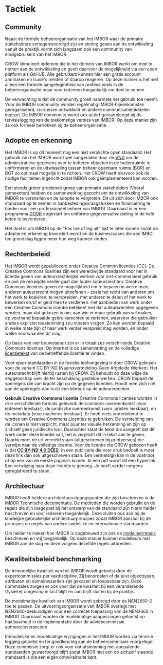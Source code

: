 # Tactiek

## Community
Naast de formele beheerorganisatie van het IMBOR waar de primaire stakeholders vertegenwoordigd zijn en sturing geven aan de ontwikkeling vanuit de praktijk vormt zich langzaam ook een community van eindgebruikers van het IMBOR. 

CROW stimuleert iedereen die in het domein van IMBOR werkt om deel te nemen aan de ontwikkeling en geeft daarvoor de mogelijkheid via een open platform als GitHUB. Alle gebruikers kunnen hier een gratis account aanmaken en Isuse's melden of daarop reageren. Op deze manier is het niet alleen een formele aangelegenheid van professionals in de beheerorganisatie maar voor iedereen toegankelijk om deel te nemen.

De verwachting is dat de community groeit naarmate het gebruik toe neemt. Voor de IMBOR community worden regelmatig IMBOR-bijeenkomsten georganiseerd, cursussen ontwikkeld en andere communicatiemiddelen ingezet. De IMBOR community wordt ook actief geraadpleegd bij de tervisielegging van de toekomstige versies van IMBOR. Op deze manier zijn ze ook formeel betrokken bij de beheerorganisatie.

## Adoptie en erkenning

Het IMBOR is op dit moment nog een niet verplichte open standaard. Het gebruik van het IMBOR wordt wel aangeraden door de [VNG](https://www.vngrealisatie.nl/producten/gebruik-bgt-bij-openbare-ruimte) om de administratieve gegevens over te beheren objecten in de buitenruimte te uniformeren en de uitwisseling tussen beheer openbare ruimte (BOR) en BGT zo optimaal mogelijk in te richten. Het CROW heeft hiervoor ook de nodige faciliteiten ingericht zodat IMBOR ook geimplementeerd kan worden.

Een steeds groter groeiende groep van primaire stakeholders (Vooral gemeenten) hebben de samenwerking gezocht om de ontwikkeling van IMBOR te versnellen en de adoptie te vergroten. Dit uit zich door IMBOR ook standaard op te nemen in aanbestedingsvraagstukken en financiering te bieden voor een professioneel beheer van IMBOR. Daarnaast is er een programma [DOOR](https://www.crow.nl/Onderwerpen/Assetmanagement-en-beheer-openbare-ruimte/Data-en-informatie/core-borius/) opgestart om uniforme gegevensuitwisseling in de hele keten te bevorderen.

Het doel is om IMBOR op de "Pas toe of leg uit" lijst te laten komen zodat de adoptie en erkenning bevordert wordt en de businesscases die aan IMBO ten grondslag liggen meer hun weg kunnen vinden.

## Rechtenbeleid

Het IMBOR wordt gepubliceerd onder Creative Common licenties (CC). De Creative Commons licenties zijn een wereldwijde standaard voor het in licentie geven van auteursrechtelijke werken voor niet-commercieel gebruik en ook de reikwijdte verder gaat dan louter auteursrechten. Creative Commons licenties geven de mogelijkheid om te bepalen in welke mate anderen auteursrecht mogen uitoefenen – zoals het recht van anderen om het werk te kopiëren, te verspreiden, met anderen te delen of het werk te bewerken en/of er geld mee te verdienen. Het aanbieden van werk onder een Creative Commons licentie betekent niet dat auteursrechten opgegeven worden, maar dat gekozen is om, aan wie er maar gebruik van wil maken, op voorhand bepaalde gebruiksrechten te verlenen, waarvoor die gebruiker anders expliciet toestemming zou moeten vragen. Zo kan worden bepaald in welke mate zijn of haar werk verder verspreid mag worden, en onder welke voorwaarden dit mag.

Op basis van vier bouwstenen zijn er in totaal zes verschillende Creative Commons licenties. Op internet is de samenvatting en de volledige [licentietekst](https://creativecommons.org/share-your-work/cclicenses/) van de betreffende licentie te vinden.

Voor open-standaarden in de fysieke leefomgeving is door CROW gekozen voor de variant CC BY-ND (Naamsvermelding-Geen Afgeleide Werken). Het auteursrecht blijft hierbij rusten bij CROW. Zij behoudt op deze wijze de zeggenschap over de ter beschikking gestelde werken. CROW bepaalt de spelregels die van kracht zijn op de gegeven licenties. Houdt men zich niet aan de spelregels dan is dit een inbreuk op de auteursrechten.

<b>Gebruik Creative Commons licentie</b>
Creative Commons licenties worden in drie verschillende formats geleverd: de commons-overeenkomst (voor iedereen leesbaar), de juridische overeenkomst (voor juristen leesbaar); en de metadata (voor machines leesbaar). Er hoeft niets ondertekend te worden om Creative Commons Licenties te gebruiken.
De vermelding van de iconen is niet verplicht, maar puur ter visuele herkenning en zijn op zichzelf geen juridische tool. Daarachter staat de tekst die aangeeft dat dit werk onder deze licentie valt, het is verplicht dit in tekst aan te geven. Daarbij moet de url vermeld staan (uitgeschreven bij printversies) die verwijst naar de volledige licentie. Voor de licentie die CROW gekozen heeft is dat <b>[CC BY-ND 4.0 DEED](https://creativecommons.org/licenses/by-nd/4.0/)</b>. In een publicatie die voor druk bedoelt is moet deze link dan ook uitgeschreven staan. 
Een vermeldign kan in de voetnoot of op een van de eerste pagina’s komen.  In een pdf wordt dit een hyperlink. Een verwijzing naar deze licentie is genoeg. Je hoeft verder nergens geregistreerd te staan.

## Architectuur
IMBOR heeft heldere architectuuruitgangspunten die zijn beschreven in de [IMBOR Technische documentatie](https://docs.crow.nl/imbor/techdoc/). De methoden die worden gebruikt en de regels die zijn toegepast bij het ontwerp van de standaard zijn hierin helder beschreven en voor iedereen toegankelijk. Deze sluiten ook aan bij de landelijke gebruikelijke architectuurprincipes zodat IMBOR aansluit bij de principes en regels van andere landelijke en internationale standaarden.

Om helder te maken <i>hoe</i> IMBOR is opgebouwd zijn ook de [modelleerregels](https://docs.crow.nl/imbor/modelleerregels/) beschreven en vrij toegankelijk. Op deze manier kunnen modelleurs met IMBOR aan de slag en deze volgens dezelfde regels uitbreiden. 

## Kwaliteitsbeleid benchmarking
De inhoudelijke kwaliteit van het IMBOR wordt getoetst door de expertcommissies per vakdiscipline. Zij beoordelen of de juist objecttypen, attributen en domeinwaarden zijn gekozen en toepasbaar zijn. Deze commissies zorgen er ook voor dat de kwaliteit bij een veranderende (fysieke) omgeving in tact blijft en aan blijft sluiten bij de praktijk.

De modelmatige kwaliteit van IMBOR wordt geborgd door de NEN2660-2 toe te passen. De uitvoeringsorganisatie van IMBOR overlegt met NEN2660-deskundigen voor een correcte toepassing van de NEN2660 in IMBOR. Daarnaast worden de modelmatige aanpassingen getoetst op haalbaarheid in de implementatie door de adviescommissie softwareleveranciers

Inhoudelijke en modelmatige wijzigingen in het IMBOR worden via tervisie legging getoetst en ter goedkeuring aan de beheercommissie voorgelegd. Deze commissie zorgt er ook voor dat afstemming met aanpalende standaarden gewaarborgd blijft zodat IMBOR niet een op zichzelf staande standaard is die een eigen ontwikelroute kent.

